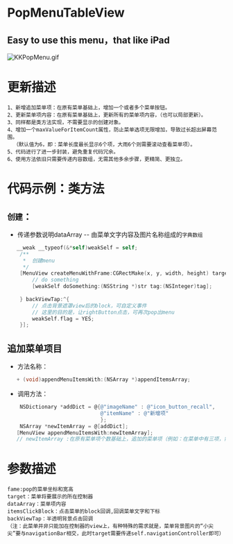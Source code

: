 # PopMenuTableView
## Easy to use this menu，that like iPad
![KKPopMenu.gif](http://code.cocoachina.com/uploads/attachments/20160824/132680/4473f6c28de38821220582c1b503b33e.gif)

# 更新描述
    1、新增追加菜单项：在原有菜单基础上，增加一个或者多个菜单按钮。
    2、更新菜单项内容：在原有菜单基础上，更新所有的菜单项内容，（也可以局部更新）。
    3、同样都是类方法实现，不需要显示的创建对象。
    4、增加一个maxValueForItemCount属性，防止菜单选项无限增加，导致过长超出屏幕范围。
      （默认值为6，即：菜单长度最长显示6个项，大雨6个则需要滚动查看菜单项）。
    5、代码进行了进一步封装，避免重复代码冗余。
    6、使用方法依旧只需要传递内容数组，无需其他多余步骤，更精简、更独立。

# 代码示例：类方法
## `创建`：
* 传递参数说明dataArray -- 由菜单文字内容及图片名称组成的`字典数组`
```Objective-C
   __weak __typeof(&*self)weakSelf = self;
    /**
     *  创建menu
     */
    [MenuView createMenuWithFrame:CGRectMake(x, y, width, height) target:self.navigationController dataArray:dataArray itemsClickBlock:^(NSString *str, NSInteger tag) {
        // do something
        [weakSelf doSomething:(NSString *)str tag:(NSInteger)tag];
        
    } backViewTap:^{
        // 点击背景遮罩view后的block，可自定义事件
        // 这里的目的是，让rightButton点击，可再次pop出menu
        weakSelf.flag = YES;
    }];
```
## 追加菜单项目
* 方法名称：
``` Objective-C
   + (void)appendMenuItemsWith:(NSArray *)appendItemsArray;
```
* 调用方法：
```Objective-C
    NSDictionary *addDict = @{@"imageName" : @"icon_button_recall",
                              @"itemName" : @"新增项"
                              };
    NSArray *newItemArray = @[addDict];
   [MenuView appendMenuItemsWith:newItemArray]; 
   // newItemArray :在原有菜单项个数基础上，追加的菜单项（例如：在菜单中有三项，需要增加第四，第五...项等）
```
    
 
# 参数描述
    fame:pop的菜单坐标和宽高
    target：菜单将要展示的所在控制器 
    dataArray：菜单项内容
    itemsClickBlock：点击菜单的block回调,回调菜单文字和下标
    backViewTap：半透明背景点击回调
    （注：此菜单并非只能加在控制器的view上，有种特殊的需求就是，菜单背景图片的“小尖尖”要与navigationBar相交，此时target需要传递self.navigationController即可）
  
